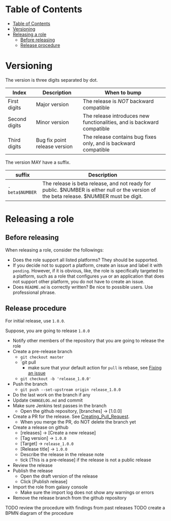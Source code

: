Table of Contents
=================

  * [Table of Contents](#table-of-contents)
  * [Versioning](#versioning)
  * [Releasing a role](#releasing-a-role)
    * [Before releasing](#before-releasing)
    * [Release procedure](#release-procedure)

# Versioning

The version is three digits separated by dot.

| Index         | Description | When to bump |
|---------------|-------------|--------------|
| First digits  | Major version | The release is _NOT_ backward compatible |
| Second digits | Minor version | The release introduces new functionalities, and is backward compatible |
| Third digits  | Bug fix point release version | The release contains bug fixes only, and is backward compatible |

The version MAY have a suffix.

| suffix | Description |
|--------|-------------|
| `-beta$NUMBER` | The release is beta release, and not ready for public. $NUMBER is either null or the version of the beta release. $NUMBER must be digit.|

# Releasing a role

## Before releasing

When releasing a role, consider the followings:

* Does the role support all listed platforms? They should be supported.
* If you decide not to support a platform, create an issue and label it with
  `pending`. However, if it is obvious, like, the role is specifically targeted
   to a platform, such as a role that configures `yum` or an application that does
   not support other platform, you do not have to create an issue.
* Does `README.md` is correctly written? Be nice to possible users. Use
  professional phrase.

## Release procedure

For initial release, use `1.0.0`.

Suppose, you are going to release `1.0.0`

* Notify other members of the repository that you are going to release the role
* Create a pre-release branch
    * `git checkout master`
    * `git pull
        * make sure that your default action for `pull` is rebase, see [Fixing an issue](../Fixing_Issue/README.md#fixing-an-issue-1)
    * `git checkout -b 'release_1.0.0'`
* Push the branch
    * `git push --set-upstream origin release_1.0.0`
* Do the last work on the branch if any
* Update `CHANGELOG.md` and commit
* Make sure Jenkins test passes in the branch
    * Open the github repository, [branches] -> [1.0.0]
* Create a PR for the release. See
  [Creating_Pull_Request](../Creating_Pull_Request).
    * When you merge the PR, do NOT delete the branch yet
* Create a release on github
    * [releases] -> [Create a new release]
    * [Tag version] -> `1.0.0`
    * [Target] -> `release_1.0.0`
    * [Release title] -> `1.0.0`
    * Describe the release in the release note
    * tick [This is a pre-release] if the release is not a public release
* Review the release
* Publish the release
    * Open the draft version of the release
    * Click [Publish release]
* Import the role from galaxy console
    * Make sure the import log does not show any warnings or errors
* Remove the release branch from the github repository

TODO review the procedure with findings from past releases
TODO create a BPMN diagram of the procedure
